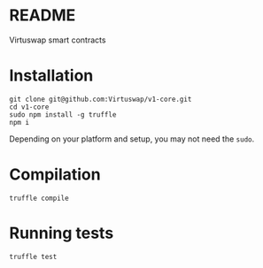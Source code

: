 # README #

Virtuswap smart contracts

#  Installation #

```
git clone git@github.com:Virtuswap/v1-core.git
cd v1-core
sudo npm install -g truffle
npm i
```
Depending on your platform and setup, you may not need the `sudo`.

# Compilation #
```
truffle compile
```

# Running tests #
```
truffle test
```
